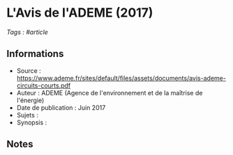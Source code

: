 # L'Avis de l'ADEME (2017)

_Tags : #article_

## Informations

- Source : https://www.ademe.fr/sites/default/files/assets/documents/avis-ademe-circuits-courts.pdf
- Auteur : ADEME (Agence de l'environnement et de la maîtrise de l'énergie)
- Date de publication : Juin 2017
- Sujets : 
- Synopsis : 

## Notes